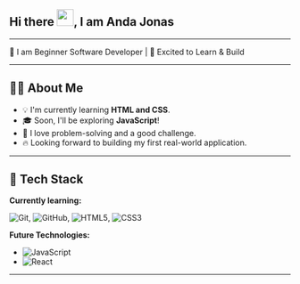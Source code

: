 ##  Hi there <img src="https://raw.githubusercontent.com/MartinHeinz/MartinHeinz/master/wave.gif" width="30px">, I am Anda Jonas
---
🌱  I am Beginner Software Developer | 🚀 Excited to Learn & Build

---

## 👩🏽 About Me

- 💡 I'm currently learning **HTML and CSS**.
- 🎓 Soon, I'll be exploring **JavaScript**!
- 🤖 I love problem-solving and a good challenge.
- 🔥 Looking forward to building my first real-world application.

---
## 🧰 Tech Stack

**Currently learning:**

 ![Git](https://img.shields.io/badge/-Git-F05032?style=flat&logo=git&logoColor=white),  ![GitHub](https://img.shields.io/badge/-GitHub-181717?style=flat-circle&logo=github), ![HTML5](https://img.shields.io/badge/-HTML5-black?style=flat-circle&logo=html5&logoColor=white), ![CSS3](https://img.shields.io/badge/-CSS3-black?style=flat-circle&logo=css3)

**Future Technologies:**
- ![JavaScript](https://img.shields.io/badge/-JavaScript-black?style=flat-circle&logo=javascript)
- ![React](https://img.shields.io/badge/-React-black?style=flat-circle&logo=react)

---
<!--
**andajonas/andajonas** is a ✨ _special_ ✨ repository because its `README.md` (this file) appears on your GitHub profile.

Here are some ideas to get you started:

- 🔭 I’m currently working on ...
- 🌱 I’m currently learning ...
- 👯 I’m looking to collaborate on ...
- 🤔 I’m looking for help with ...
- 💬 Ask me about ...
- 📫 How to reach me: ...
- 😄 Pronouns: ...
- ⚡ Fun fact: ...
-->
